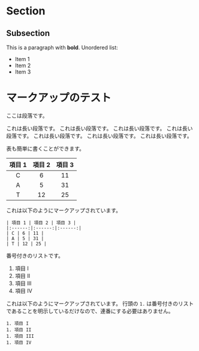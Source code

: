 # Section
## Subsection

This is a paragraph with **bold**.
Unordered list:

- Item 1
- Item 2
- Item 3

# マークアップのテスト

ここは段落です。

これは長い段落です。
これは長い段落です。
これは長い段落です。
これは長い段落です。
これは長い段落です。
これは長い段落です。
これは長い段落です。

表も簡単に書くことができます。

| 項目 1 | 項目 2 | 項目 3 |
|:------:|:------:|:------:|
| C | 6 | 11 |
| A | 5 | 31 |
| T | 12 | 25 |

これは以下のようにマークアップされています。

```
| 項目 1 | 項目 2 | 項目 3 |
|:------:|:------:|:------:|
| C | 6 | 11 |
| A | 5 | 31 |
| T | 12 | 25 |
```

番号付きのリストです。

1. 項目 I
1. 項目 II
1. 項目 III
1. 項目 IV

これは以下のようにマークアップされています。
行頭の `1.` は番号付きのリストであることを明示しているだけなので、連番にする必要はありません。

```
1. 項目 I
1. 項目 II
1. 項目 III
1. 項目 IV
```

